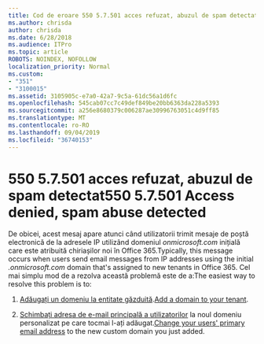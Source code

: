 ```yaml
---
title: Cod de eroare 550 5.7.501 acces refuzat, abuzul de spam detectat
ms.author: chrisda
author: chrisda
ms.date: 6/28/2018
ms.audience: ITPro
ms.topic: article
ROBOTS: NOINDEX, NOFOLLOW
localization_priority: Normal
ms.custom:
- "351"
- "3100015"
ms.assetid: 3105905c-e7a0-42a7-9c5a-61dc56a1d6fc
ms.openlocfilehash: 545cab07cc7c49def849be20bb6363da228a5393
ms.sourcegitcommit: a256e8680379c006287ae30996763051c4d9ff85
ms.translationtype: MT
ms.contentlocale: ro-RO
ms.lasthandoff: 09/04/2019
ms.locfileid: "36740153"
---
```

# <a name="550-57501-access-denied-spam-abuse-detected"></a><span data-ttu-id="5a39e-102">550 5.7.501 acces refuzat, abuzul de spam detectat</span><span class="sxs-lookup"><span data-stu-id="5a39e-102">550 5.7.501 Access denied, spam abuse detected</span></span>

<span data-ttu-id="5a39e-103">De obicei, acest mesaj apare atunci când utilizatorii trimit mesaje de poștă electronică de la adresele IP utilizând domeniul *onmicrosoft.com* inițială care este atribuită chiriașilor noi în Office 365.</span><span class="sxs-lookup"><span data-stu-id="5a39e-103">Typically, this message occurs when users send email messages from IP addresses using the initial *.onmicrosoft.com* domain that's assigned to new tenants in Office 365.</span></span> <span data-ttu-id="5a39e-104">Cel mai simplu mod de a rezolva această problemă este de a:</span><span class="sxs-lookup"><span data-stu-id="5a39e-104">The easiest way to resolve this problem is to:</span></span>

1. <span data-ttu-id="5a39e-105">[Adăugați un domeniu la entitate găzduită](https://docs.microsoft.com//office365/admin/setup/add-domain).</span><span class="sxs-lookup"><span data-stu-id="5a39e-105">[Add a domain to your tenant](https://docs.microsoft.com//office365/admin/setup/add-domain).</span></span>

2. <span data-ttu-id="5a39e-106">[Schimbați adresa de e-mail principală a utilizatorilor](https://docs.microsoft.com//office365/admin/add-users/change-a-user-name-and-email-address) la noul domeniu personalizat pe care tocmai l-ați adăugat.</span><span class="sxs-lookup"><span data-stu-id="5a39e-106">[Change your users' primary email address](https://docs.microsoft.com//office365/admin/add-users/change-a-user-name-and-email-address) to the new custom domain you just added.</span></span>
